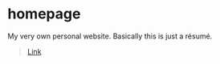 # homepage
My very own personal website. Basically this is just a résumé.
> [Link](https://stanislavvovk.github.io/homepage/)